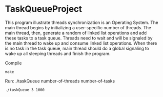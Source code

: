 # TaskQueueProject

This program illustrate threads synchronization is an Operating System. The main thread begins by initializing a user-specific number of threads. The main thread, then, generate a random of linked list operations and add these tasks to a task queue. Threads need to wait and will be signaled by the main thread to wake up and consume linked list operations. When there is no task in the task queue, main thread should do a global signaling to wake up all sleeping threads and finish the program.

Compile
```
make
```

Run: ./taskQueue number-of-threads number-of-tasks
```
./taskQueue 3 1000
```